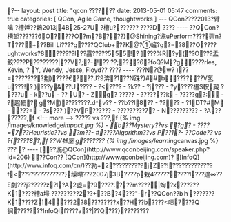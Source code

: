 ? - -  
 l a y o u t :   p o s t  
 t i t l e :   " q c o n   ? ? ? ? ? ?
 d a t e :   2 0 1 3 - 0 5 - 0 1   0 5 : 4 7  
 c o m m e n t s :   t r u e  
 c a t e g o r i e s :   [   Q C o n ,   A g i l e   G a m e ,   t h o u g h t w o r k s   ]  
 - - -  
 Q C o n ? ? ? ? 2 0 1 3 ? 臂噙   
 ? 槽娷? ? 鶫2 0 1 3 j4 B2 5 - 2 7 U     
 ? 槽u???? ?? ?   ? ???D 
  
 ?? ? ? 
 - - - -  
  
 ?? QC o n ? 槽壾?? ?? ? ? 6O?? ? ?O?m? B?? ? }@ S h i n i n g ? 湤u P e r f o r m ?? ? ? 磑 n ? T???+? ? B i l l   L i ? ??? g? ? ? ?Q C l u b +? ?K@ ? ①嵼? g? =? 8? ? O?? ? ?u g h t w o r k s ? 8?? ??? ? l? ?靐? ? ? ?? 555!?      
 ]??? %R|? y(? ? O?? ? 盂鲛? ? ? ? P? ? ? ? ? ?? ? |? ? V? ;? -!? ?      
 ? ? ;? ? ? 6?f o Q ? M? g? ? ? ?r l e s ,   K e v i n ,   ?	Y ,   W e n d y ,   J e s s e ,   F l o y d ? ?
  
 ?? ? ? 
 - - - -  
  
 ? ? ?N? @w? 
 )?? =?? ? ? ? ??? 劖)?? ? ? €?? ? J ? 9渀? 1? ? N跦?}##b? ? ? ? ?? V 氢u? ?? !?  
  
 )?? ? y&? ? U?? ? ?  
  
 -   ? <? ?? ?
 -   ?k ? ?
 -   ?j?? ?  
 -   ? y? ? ? ? 樭S軦蕆 
 ? ? ? ?u 
  
 -   k??u 
 -   ?? U?  
 -   Zg? 
  
 ? ??? ?
   -   ?? ? ? ? \? ? k 
   -   ? ? ?? ? g?: 
   -   ? 趗轆?   
    
   g?M)?? ? ? ?? ? ?.d^v ? ?  
    
   -   ? ? b ? ? l8? ?  
   -   ?? ? ? 
   -   ? 1DT?#M 
   -   ?? ? = 
   -   ?s?? ?  
    
   )?? VP? ? ? ? ? ?  
    
   -   ? ?? ? ? ??? ? 7? 
   -   N?? ? ??? ? ? ?
   -   ? A? ? ? ? * * ???,f * *  
    
   < ! - -   m o r e   - - >  
    
   ??? ? ?     v s     ???,f  
    
   { %   i m g   / i m a g e s / k n o w l e d g e _ i m p a c t . j p g   % }  
  
 -   b? ? M y s t e r y ? ? v s   ?g? 
 -   ?? ? ?=7? ? H e u r i s t i c ? ? v s   ?m ? ?-   #? ? ? ? A l g o r i t h m ? ? v s   P?? 1?-   ? ?C o d e ? ?   v s   ? {? ? ? ?8?,f  
  
 ? ? W牬 室 
 g???? ? ? ?  
  
 { %   i m g   / i m a g e s / l e a r n i n g _ c a n v a s . j p g   % }  
  
 ? ?? 
?  
 - - - -  
  
 [ ?? 湤@ Q C o n ] ( h t t p : / / w w w . q c o n b e i j i n g . c o m / s p e a k e r . p h p ? i d = 2 0 6 )  
  
 * * ? ?C o n ? ? * *      
 [ Q C o n ] ( h t t p : / / w w w . q c o n b e i j i n g . c o m ) ?	[ I n f o Q ] ( h t t p : / / w w w . i n f o q . c o m / c n / ) ?? 勍+2? ? ? ? ? ? ??? ? jZ? ? !? ? ? ? ? ? ? ? ? ? ? ? ? f<? ? ?? ? ? ? ? ? ? ?? ? ? }缲曔? ? ? 2 0 0 7 j3 B? ???p栽4 ? ? ?? ? ? ?? ?l? ? ? 遑∞? ? E劇 ? ? ? j ?? ? ? ? ? z? l? A2盏 =?9? ?? ? .?? ? m ? ? ?? |蜔? x?? ? ? ? ? K1? ???槽a埽      
  
 ? ?? ?? ? ? ? ? 2??+? ? B? 4? ? ? " -r? ? Q C o n ? ?bｈ??? ??? ?K1?? ?? Z]4?? ?2?8? ? ?? ? ? ??x??H? ?b? ? ? ?<啧7?? ?Q锏? ???? ? ? I n f o Q lf ?? ??a? ? | ? ? Q? ?? }? ? ? ? ? ? ? ? 